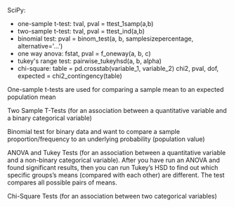 SciPy:
- one-sample t-test: tval, pval = ttest_1samp(a,b)
- two-sample t-test: tval, pval = ttest_ind(a,b)
- binomial test: pval = binom_test(a, b, samplesizepercentage, alternative='...')
- one way anova: fstat, pval = f_oneway(a, b, c)
- tukey's range test: pairwise_tukeyhsd(a, b, alpha)
- chi-square: table = pd.crosstab(variable_1, variable_2) chi2, pval, dof, expected = chi2_contingency(table)

One-sample t-tests are used for comparing a sample mean to an expected population mean

Two Sample T-Tests (for an association between a quantitative variable and a binary categorical variable)

Binomial test for binary data and want to compare a sample proportion/frequency to an underlying probability (population value)

ANOVA and Tukey Tests (for an association between a quantitative variable and a non-binary categorical variable). After you have run an ANOVA and found significant results, then you can run Tukey’s HSD to find out which specific groups’s means (compared with each other) are different. The test compares all possible pairs of means.

Chi-Square Tests (for an association between two categorical variables)
